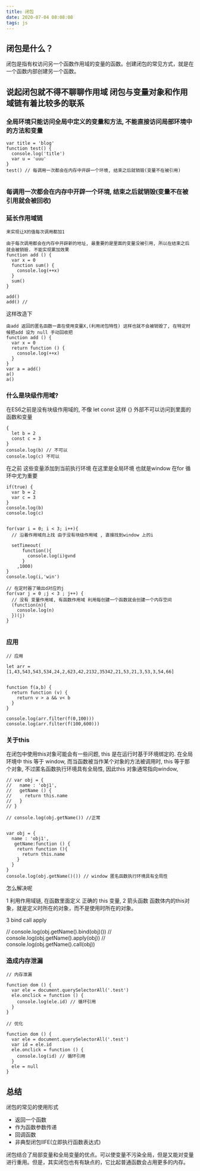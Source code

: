 ```yaml
---
title: 闭包
date: 2020-07-04 08:08:08
tags: js
---
```


## 闭包是什么？
  闭包是指有权访问另一个函数作用域的变量的函数。创建闭包的常见方式，就是在一个函数内部创建另一个函数。

## 说起闭包就不得不聊聊作用域 闭包与变量对象和作用域链有着比较多的联系

### 全局环境只能访问全局中定义的变量和方法, 不能直接访问局部环境中的方法和变量

```+*******
var title = 'blog'
function test() {
  console.log('title')
  var u = 'uuu'
}
test() // 每调用一次都会在内存中开辟一个环境, 结束之后就销毁(变量不在被引用)


```

### 每调用一次都会在内存中开辟一个环境, 结束之后就销毁(变量不在被引用就会被回收)


### 延长作用域链

    来实现让X的值每次调用都加1

```
由于每次调用都会在内存中开辟新的地址, 最重要的是里面的变量没被引用, 所以在结束之后就会被销毁. 不能实现累加效果
function add () {
  var x = 0
  function sum() {
    console.log(++x)
  }
  sum()
}

add()
add() // 
```

这样改造下 

```
由add 返回的匿名函数一直在使用变量X,(利用闭包特性) 这样也就不会被销毁了, 在特定时候把add 设为 null 手动回收把 
function add () {
  var x = 0
  return function () {
    console.log(++x)
  }
}
var a = add()
a()
a()
```

### 什么是块级作用域?

在ES6之前是没有块级作用域的, 不像 let const 这样 {} 外部不可以访问到里面的函数和变量
```
{
  let b = 2
  const c = 3
}
console.log(b) // 不可以
console.log(c) 不可以
```

在之前 这些变量添加到当前执行环境 在这里是全局环境 也就是window  在for 循环中尤为重要

```
if(true) {
  var b = 2
  var c = 3
}
console.log(b)
console.log(c)


for(var i = 0; i < 3; i++){
  // 沿着作用域向上找 由于没有块级作用域 , 直接找到window 上的i

  setTimeout(
      function(){
        console.log(i)gvnd
      }
    ,1000)
}
console.log(i,'win')

// 在定时器了输出d对应的j
for(var j = 0 ;j < 3 ; j++) {
  // 没有 变量作用域, 有函数作用域 利用每创建一个函数就会创建一个内存空间
  (function(n){
    console.log(n)
  })(j)
}


```

### 应用

```
// 应用

let arr = [1,43,543,543,534,24,2,623,42,2132,35342,21,53,21,3,53,3,54,66]


function f(a,b) {
  return function (v) {
    return v > a && v< b
  }
}

console.log(arr.filter(f(0,100))) 
console.log(arr.filter(f(100,600)))

```

### 关于this 

在闭包中使用this对象可能会有一些问题, this 是在运行时基于环境绑定的. 在全局环境中 this 等于 window, 而当函数被当作某个对象的方法被调用时, this 等于那个对象, 不过匿名函数执行环境具有全局性, 因此this 对象通常指向window,


```
// var obj = {
//   name : 'obj1',
//   getName () {
//     return this.name
//   }
// }

// console.log(obj.getName()) //正常

```


```

var obj = {
  name : 'obj1',
   getName:function () {
    return function (){
      return this.name
    }
  }
}
console.log(obj.getName()()) // window 匿名函数执行环境具有全局性

```

怎么解决呢 

1 利用作用域链, 在函数里面定义 正确的 this 变量, 
2 箭头函数 函数体内的this对象，就是定义时所在的对象，而不是使用时所在的对象。

3 bind call apply 

// console.log(obj.getName().bind(obj)())
// console.log(obj.getName().apply(obj))
// console.log(obj.getName().call(obj))


### 造成内存泄漏


```
// 内存泄漏 

function dom () {
  var ele = document.querySelectorAll('.test')
  ele.onclick = function () {
    console.log(ele.id) // 循环引用
  }
}

// 优化 

function dom () {
  var ele = document.querySelectorAll('.test')
  var id = ele.id
  ele.onclick = function () {
    console.log(id) // 循环引用
  }
  ele = null
}

```

## 总结 

闭包的常见的使用形式
- 返回一个函数
- 作为函数参数传递
- 回调函数
- 非典型闭包IIFE(立即执行函数表达式)

闭包结合了局部变量和全局变量的优点。可以使变量不污染全局，但是又能对变量进行重用。但是，其实闭包也有有缺点的，它比起普通函数会占用更多的内存。